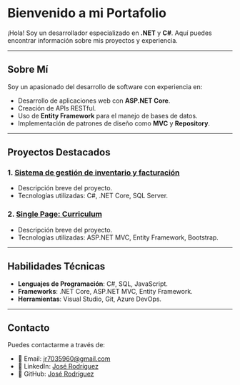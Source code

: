 # Bienvenido a mi Portafolio

¡Hola! Soy un desarrollador especializado en **.NET** y **C#**. Aquí puedes encontrar información sobre mis proyectos y experiencia.

---

## Sobre Mí

Soy un apasionado del desarrollo de software con experiencia en:

- Desarrollo de aplicaciones web con **ASP.NET Core**.
- Creación de APIs RESTful.
- Uso de **Entity Framework** para el manejo de bases de datos.
- Implementación de patrones de diseño como **MVC** y **Repository**.

---

## Proyectos Destacados

### 1. [Sistema de gestión de inventario y facturación](https://github.com/Joselrg-dev/WebProjectMvc )
- Descripción breve del proyecto.
- Tecnologías utilizadas: C#, .NET Core, SQL Server.

### 2. [Single Page: Curriculum](https://github.com/Joselrg-dev/Portafolio)
- Descripción breve del proyecto.
- Tecnologías utilizadas: ASP.NET MVC, Entity Framework, Bootstrap.

---

## Habilidades Técnicas

- **Lenguajes de Programación**: C#, SQL, JavaScript.
- **Frameworks**: .NET Core, ASP.NET MVC, Entity Framework.
- **Herramientas**: Visual Studio, Git, Azure DevOps.

---

## Contacto

Puedes contactarme a través de:

- 📧 Email: [jr7035960@gmail.com](mailto:jr7035960@gmail.com)
- 💼 LinkedIn: [José Rodríguez](https://www.linkedin.com/in/tuperfil)
- 🐙 GitHub: [José Rodríguez](https://github.com/Joselrg-dev)
